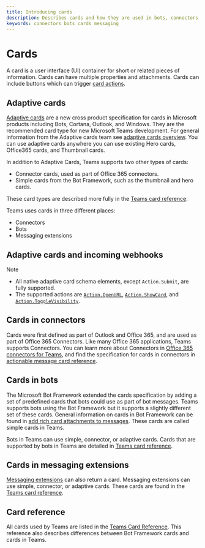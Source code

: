 ```yaml
---
title: Introducing cards
description: Describes cards and how they are used in bots, connectors and messaging extensions
keywords: connectors bots cards messaging
---
```


# Cards

A card is a user interface (UI) container for short or related pieces of information. Cards can have multiple properties and attachments. Cards can include buttons which can trigger [card actions](~/task-modules-and-cards/cards/cards-actions.md).

## Adaptive cards

[Adaptive cards](~/task-modules-and-cards/cards/cards-reference.md#adaptive-card) are a new cross product specification for cards in Microsoft products including Bots, Cortana, Outlook, and Windows. They are the recommended card type for new Microsoft Teams development. For general information from the Adaptive cards team see [adaptive cards overview](/adaptive-cards). You can use adaptive cards anywhere you can use existing Hero cards, Office365 cards, and Thumbnail cards.

In addition to Adaptive Cards, Teams supports two other types of cards:

* Connector cards, used as part of Office 365 connectors.
* Simple cards from the Bot Framework, such as the thumbnail and hero cards.

These card types are described more fully in the [Teams card reference](~/task-modules-and-cards/cards/cards-reference.md).

Teams uses cards in three different places:

* Connectors
* Bots
* Messaging extensions

## Adaptive cards and incoming webhooks

> [!NOTE]
> * All native adaptive card schema elements, except `Action.Submit`, are fully supported.
> * The supported actions are [`Action.OpenURL`](https://adaptivecards.io/explorer/Action.OpenUrl.html), [`Action.ShowCard`](https://adaptivecards.io/explorer/Action.ShowCard.html), and [`Action.ToggleVisibility`](https://adaptivecards.io/explorer/Action.ToggleVisibility.html).

## Cards in connectors

Cards were first defined as part of Outlook and Office 365, and are used as part of Office 365 Connectors. Like many Office 365 applications, Teams supports Connectors. You can learn more about Connectors in [Office 365 connectors for Teams](~/webhooks-and-connectors/what-are-webhooks-and-connectors.md), and find the specification for cards in connectors in [actionable message card reference](/outlook/actionable-messages/card-reference).

## Cards in bots

The Microsoft Bot Framework extended the cards specification by adding a set of predefined cards that bots could use as part of bot messages. Teams supports bots using the Bot Framework but it supports a slightly different set of these cards. General information on cards in Bot Framework can be found in [add rich card attachments to messages](/bot-framework/nodejs/bot-builder-nodejs-send-rich-cards). These cards are called simple cards in Teams.

Bots in Teams can use simple, connector, or adaptive cards. Cards that are supported by bots in Teams are detailed in [Teams card reference](~/task-modules-and-cards/cards/cards-reference.md).

## Cards in messaging extensions

[Messaging extensions](~/messaging-extensions/what-are-messaging-extensions.md) can also return a card. Messaging extensions can use simple, connector, or adaptive cards. These cards are found in the [Teams card reference](~/task-modules-and-cards/cards/cards-reference.md).

## Card reference

All cards used by Teams are listed in the [Teams Card Reference](~/task-modules-and-cards/cards/cards-reference.md). This reference also describes differences between Bot Framework cards and cards in Teams.
